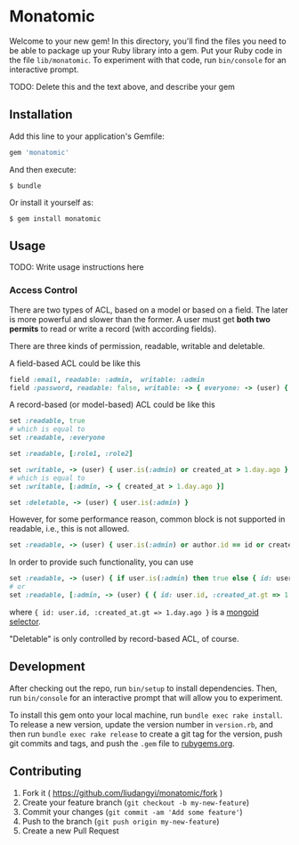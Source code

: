 # Monatomic

Welcome to your new gem! In this directory, you'll find the files you need to be able to package up your Ruby library into a gem. Put your Ruby code in the file `lib/monatomic`. To experiment with that code, run `bin/console` for an interactive prompt.

TODO: Delete this and the text above, and describe your gem

## Installation

Add this line to your application's Gemfile:

```ruby
gem 'monatomic'
```

And then execute:

    $ bundle

Or install it yourself as:

    $ gem install monatomic

## Usage

TODO: Write usage instructions here

### Access Control

There are two types of ACL, based on a model or based on a field.
The later is more powerful and slower than the former.
A user must get **both two permits** to read or write a record (with according fields).

There are three kinds of permission, readable, writable and deletable.

A field-based ACL could be like this

```ruby
field :email, readable: :admin,  writable: :admin
field :password, readable: false, writable: -> { everyone: -> (user) { id == user.id }
```

A record-based (or model-based) ACL could be like this

```ruby
set :readable, true
# which is equal to
set :readable, :everyone

set :readable, [:role1, :role2]

set :writable, -> (user) { user.is(:admin) or created_at > 1.day.ago }
# which is equal to
set :writable, [:admin, -> { created_at > 1.day.ago }]

set :deletable, -> (user) { user.is(:admin) }
```

However, for some performance reason, common block is not supported in readable, i.e., this is not allowed.

```ruby
set :readable, -> (user) { user.is(:admin) or author.id == id or created_at > 1.day.ago }
```

In order to provide such functionality, you can use

```ruby
set :readable, -> (user) { if user.is(:admin) then true else { id: user.id, :created_at.gt => 1.day.ago } }
# or
set :readable, [:admin, -> (user) { { id: user.id, :created_at.gt => 1.day.ago } }]
```

where `{ id: user.id, :created_at.gt => 1.day.ago }` is a [mongoid selector](http://mongoid.org/en/origin/docs/selection.html#symbol).

"Deletable" is only controlled by record-based ACL, of course.

## Development

After checking out the repo, run `bin/setup` to install dependencies. Then, run `bin/console` for an interactive prompt that will allow you to experiment.

To install this gem onto your local machine, run `bundle exec rake install`. To release a new version, update the version number in `version.rb`, and then run `bundle exec rake release` to create a git tag for the version, push git commits and tags, and push the `.gem` file to [rubygems.org](https://rubygems.org).

## Contributing

1. Fork it ( https://github.com/liudangyi/monatomic/fork )
2. Create your feature branch (`git checkout -b my-new-feature`)
3. Commit your changes (`git commit -am 'Add some feature'`)
4. Push to the branch (`git push origin my-new-feature`)
5. Create a new Pull Request
